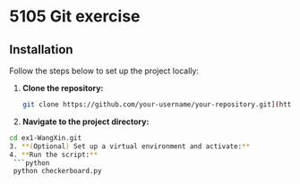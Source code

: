 # 5105 Git exercise

## Installation

Follow the steps below to set up the project locally:

1. **Clone the repository:**

   ```bash
   git clone https://github.com/your-username/your-repository.git](https://github.com/kianakianaa/ex1-WangXin.git)
2. **Navigate to the project directory:**
  
  ```bash
  cd ex1-WangXin.git
3. **(Optional) Set up a virtual environment and activate:**
4. **Run the script:**
   ```python
   python checkerboard.py


